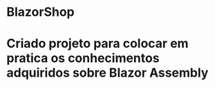 # BlazorShop

# Criado projeto para colocar em pratica os conhecimentos adquiridos sobre Blazor Assembly